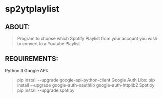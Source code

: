 # sp2ytplaylist

## ABOUT:
> Program to choose which Spotify Playlist from your account you wish to convert to a Youtube Playlist

## REQUIREMENTS:
Python 3
Google API:
>pip install --upgrade google-api-python-client 
Google Auth Libs:
>pip install --upgrade google-auth-oauthlib google-auth-httplib2
Spotipy
>pip install --upgrade spotipy
